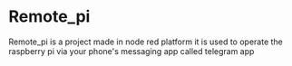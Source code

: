# Remote_pi
Remote_pi is a project made in node red platform it is used to operate the raspberry pi via your phone's messaging app called telegram app 
